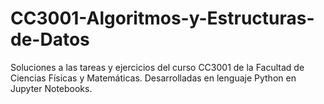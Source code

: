 # CC3001-Algoritmos-y-Estructuras-de-Datos
Soluciones a las tareas y ejercicios del curso CC3001 de la Facultad de Ciencias Físicas y Matemáticas. Desarrolladas en lenguaje Python en Jupyter Notebooks.
